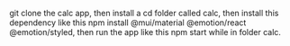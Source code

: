 git clone the calc app,
then install a cd folder called calc,
then install this dependency like this npm install @mui/material @emotion/react @emotion/styled,
then run the app like this npm start while in folder calc.
